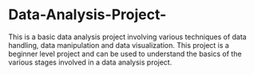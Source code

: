 # Data-Analysis-Project-
This is a basic data analysis project involving various techniques of data handling, data manipulation and data visualization. 
This project is a beginner level project and can be used to understand the basics of the various stages involved in a data analysis project. 
